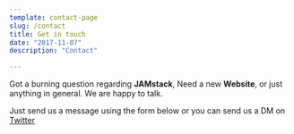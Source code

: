 ```yaml
---
template: contact-page
slug: /contact
title: Get in touch
date: "2017-11-07"
description: "Contact"

---
```

Got a burning question regarding **JAMstack**, Need a new **Website**, or just anything in general. We are happy to talk.

Just send us a message using the form below or you can send us a DM on [Twitter](https://twitter.com/stackrole)